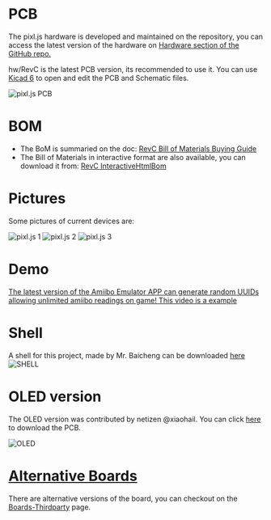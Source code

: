 # PCB
The pixl.js hardware is developed and maintained on the repository, you can access the latest version of the hardware on [Hardware section of the GitHub repo.](https://github.com/solosky/pixl.js/tree/main/hw "Hardware section of the GitHub repo.")

hw/RevC is the latest PCB version, its recommended to use it.
You can use [Kicad 6](https://www.kicad.org/download/) to open and edit the PCB and Schematic files.

![pixl.js PCB](https://github.com/solosky/pixl.js/blob/main/assets/pixljs-pcb-revc.png)

# BOM
* The BoM is summaried on the doc: [RevC Bill of Materials Buying Guide](01+1-RevC-bom)
* The Bill of Materials in interactive format are also available, you can download it from: [RevC InteractiveHtmlBom](docs/RevC-ibom.html)


# Pictures
Some pictures of current devices are:

![pixl.js 1](https://github.com/solosky/pixl.js/blob/main/assets/pixljs-3.jpg)
![pixl.js 2](https://github.com/solosky/pixl.js/blob/main/assets/pixljs-4.jpg)
![pixl.js 3](https://github.com/solosky/pixl.js/blob/main/assets/pixljs-5.jpg)

# Demo

[The latest version of the Amiibo Emulator APP can generate random UUIDs allowing unlimited amiibo readings on game! This video is a example](https://www.bilibili.com/video/BV1TD4y1t76A/)

# Shell

A shell for this project, made by Mr. Baicheng can be downloaded [here](https://www.thingiverse.com/thing:5877482)
![SHELL](https://github.com/solosky/pixl.js/blob/main/assets/pixjs-case1.png)

# OLED version

The OLED version was contributed by netizen @xiaohail. You can click [here](https://gitlab.com/xiaohai/pixl.js) to download the PCB.

![OLED](https://github.com/solosky/pixl.js/blob/main/assets/pixljs-oled1.png)


# [Alternative Boards](01+2-Boards-Thirdparty)

There are alternative versions of the board, you can checkout on the [Boards-Thirdparty](01+2-Boards-Thirdparty) page.

